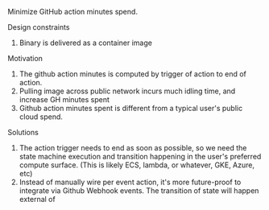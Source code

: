 Minimize GitHub action minutes spend.

Design constraints
1. Binary is delivered as a container image

Motivation
1. The github action minutes is computed by trigger of action to end of action.
2. Pulling image across public network incurs much idling time, and increase GH minutes spent
3. Github action minutes spent is different from a typical user's public cloud spend.

Solutions

1. The action trigger needs to end as soon as possible, so we need the state machine execution and transition happening in the user's preferred compute surface. (This is likely ECS, lambda, or whatever, GKE, Azure, etc)
2. Instead of manually wire per event action, it's more future-proof to integrate via Github Webhook events. The transition of state will happen external of
